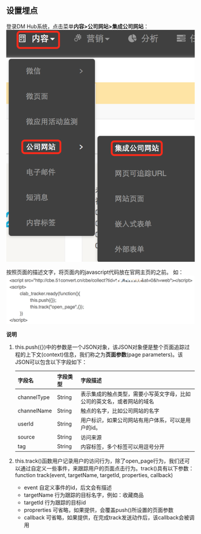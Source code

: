 ## 设置埋点
登录DM Hub系统，点击菜单**内容>公司网站>集成公司网站**：
![](../resources/track1.png)

按照页面的描述文字，将页面内的javascript代码放在官网主页的</html>之前。 如：
![](../resources/track2.png)

**说明**

1. this.push({})中的参数是一个JSON对象，该JSON对象便是整个页面追踪过程的上下文(context)信息，我们称之为**页面参数**(page parameters)。该JSON可以包含以下字段如下：

	|字段名|字段类型|字段描述|
	|:---|:---|:---|  
	|channelType|String|表示集成的触点类型，需要小写英文字母，比如公司的英文名，或者网站的域名|
	|channelName|String|触点的名字，比如公司网站的名字|
	|userId|String|用户标识，如果公司网站有用户体系，可以是用户的id。|
	|source|String|访问来源| 
	|tag|String|内容标签，多个标签可以用逗号分开|

2. this.track()函数用户记录用户的访问行为，除了open_page行为，我们还可以通过自定义一些事件，来跟踪用户的页面点击行为。track()具有以下参数：
function track(event, targetName, targetId, properties, callback)
	- event 自定义事件的id，后文会有描述
	- targetName 行为跟踪的目标名字，例如：收藏商品
	- targetId 行为跟踪的目标id
	- proprerties 可省略，如果提供，会覆盖push()所设置的页面参数
	- callback 可省略，如果提供，在完成track发送动作后，该callback会被调用

